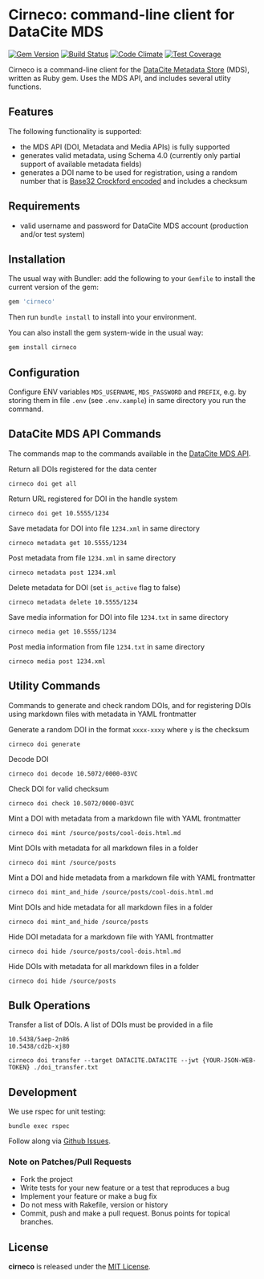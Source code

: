 # Cirneco: command-line client for DataCite MDS

[![Gem Version](https://badge.fury.io/rb/cirneco.svg)](https://badge.fury.io/rb/cirneco)
[![Build Status](https://travis-ci.org/datacite/cirneco.svg?branch=master)](https://travis-ci.org/datacite/cirneco)
[![Code Climate](https://codeclimate.com/github/datacite/cirneco/badges/gpa.svg)](https://codeclimate.com/github/datacite/cirneco)
[![Test Coverage](https://codeclimate.com/github/datacite/cirneco/badges/coverage.svg)](https://codeclimate.com/github/datacite/cirneco/coverage)

Cirneco is a command-line client for the [DataCite Metadata Store](https://mds.datacite.org) (MDS), written as Ruby gem. Uses the MDS API, and includes several utlity functions.

## Features

The following functionality is supported:

* the MDS API (DOI, Metadata and Media APIs) is fully supported
* generates valid metadata, using Schema 4.0 (currently only partial support of available metadata fields)
* generates a DOI name to be used for registration, using a random number that is [Base32 Crockford encoded](http://www.crockford.com/wrmg/base32.html) and includes a checksum

## Requirements

* valid username and password for DataCite MDS account (production and/or test system)

## Installation

The usual way with Bundler: add the following to your `Gemfile` to install the current version of the gem:

```ruby
gem 'cirneco'
```

Then run `bundle install` to install into your environment.

You can also install the gem system-wide in the usual way:

```bash
gem install cirneco
```

## Configuration

Configure ENV variables `MDS_USERNAME`, `MDS_PASSWORD` and `PREFIX`, e.g. by storing them in file `.env` (see `.env.xample`) in same directory you run the command.

## DataCite MDS API Commands

The commands map to the commands available in the [DataCite MDS API](https://mds.datacite.org/static/apidoc).

Return all DOIs registered for the data center
```
cirneco doi get all
```

Return URL registered for DOI in the handle system
```
cirneco doi get 10.5555/1234
```

Save metadata for DOI into file `1234.xml` in same directory
```
cirneco metadata get 10.5555/1234
```

Post metadata from file `1234.xml` in same directory
```
cirneco metadata post 1234.xml
```

Delete metadata for DOI (set `is_active` flag to false)
```
cirneco metadata delete 10.5555/1234
```

Save media information for DOI into file `1234.txt` in same directory
```
cirneco media get 10.5555/1234
```

Post media information from file `1234.txt` in same directory
```
cirneco media post 1234.xml
```

## Utility Commands
Commands to generate and check random DOIs, and for registering DOIs using
markdown files with metadata in YAML frontmatter

Generate a random DOI in the format `xxxx-xxxy` where `y` is the checksum
```
cirneco doi generate
```

Decode DOI
```
cirneco doi decode 10.5072/0000-03VC
```

Check DOI for valid checksum
```
cirneco doi check 10.5072/0000-03VC
```

Mint a DOI with metadata from a markdown file with YAML frontmatter
```
cirneco doi mint /source/posts/cool-dois.html.md
```

Mint DOIs with metadata for all markdown files in a folder
```
cirneco doi mint /source/posts
```

Mint a DOI and hide metadata from a markdown file with YAML frontmatter
```
cirneco doi mint_and_hide /source/posts/cool-dois.html.md
```

Mint DOIs and hide metadata for all markdown files in a folder
```
cirneco doi mint_and_hide /source/posts
```

Hide DOI metadata for a markdown file with YAML frontmatter
```
cirneco doi hide /source/posts/cool-dois.html.md
```

Hide DOIs with metadata for all markdown files in a folder
```
cirneco doi hide /source/posts
```

## Bulk Operations

Transfer a list of DOIs. A list of DOIs must be provided in a file

```
10.5438/5aep-2n86
10.5438/cd2b-xj80
```

```shell
cirneco doi transfer --target DATACITE.DATACITE --jwt {YOUR-JSON-WEB-TOKEN} ./doi_transfer.txt
```

## Development

We use rspec for unit testing:

```
bundle exec rspec
```

Follow along via [Github Issues](https://github.com/datacite/cirneco/issues).

### Note on Patches/Pull Requests

* Fork the project
* Write tests for your new feature or a test that reproduces a bug
* Implement your feature or make a bug fix
* Do not mess with Rakefile, version or history
* Commit, push and make a pull request. Bonus points for topical branches.

## License
**cirneco** is released under the [MIT License](https://github.com/datacite/cirneco/blob/master/LICENSE.md).
